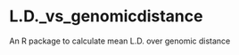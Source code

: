 L.D._vs_genomicdistance
=======================

An R package to calculate mean L.D. over genomic distance
